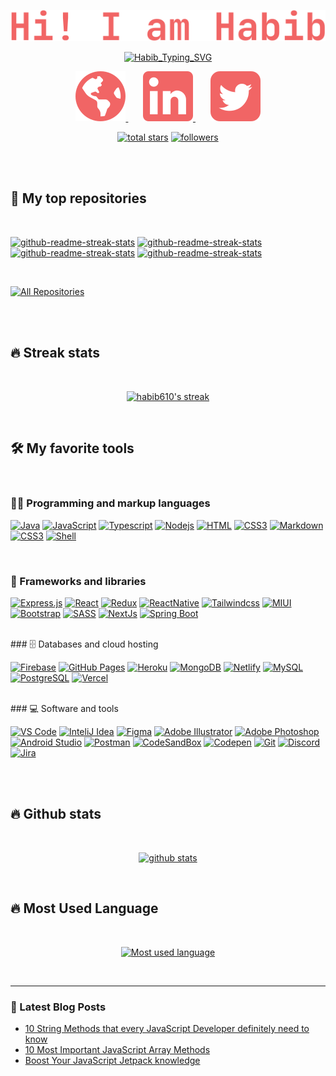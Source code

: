 <!-- Title -->
<p align="center">
  <a href="https://github.com/habib610"><img src="./assets/Habib.svg" alt="habib610" /></a>
</p>

<!-- Typing Indicator -->
<p align="center">
<a href="https://git.io/typing-svg"><img src="https://readme-typing-svg.herokuapp.com?font=JetBrains+Mono&weight=700&pause=1000&color=F16565&center=true&vCenter=true&width=440&lines=Full-Stack+Web+Developer;Always+Learning+New+Things;Curious+About+New+Tech+and+Tools" alt="Habib_Typing_SVG" /></a>
</p>

<!-- Social Icons -->
<p align="center">
<a href="https://rhabib.dev">
<img src="./assets/globe_icon.svg" alt="portfolio" />
</a>
  &#8287;&#8287;&#8287;&#8287;&#8287;
<a href="https://www.linkedin.com/in/habib610/">
<img src="./assets/linkedin_icon.svg" alt="linkedin" />
</a>
  &#8287;&#8287;&#8287;&#8287;&#8287;
<a href="https://twitter.com/habib_610">
<img src="./assets/twitter_icon.svg" alt="twitter" />
</a>
</p>

<!-- Social badges section -->

<p align="center">
  <a href="https://github.com/haib610?tab=repositories&sort=stargazers">
    <img alt="total stars" title="Total stars on GitHub" src="https://custom-icon-badges.demolab.com/github/stars/habib610?color=f97316&style=for-the-badge&labelColor=fb923c&logo=star"/></a>
  <a href="https://github.com/habib610?tab=followers">
    <img alt="followers" title="Follow me on Github" src="https://custom-icon-badges.demolab.com/github/followers/habib610?color=db2777&labelColor=ec4899&style=for-the-badge&logo=person-add&label=Follow&logoColor=white"/></a>
</p>

</br>
</br>

<!-- Repositories -->

## 📘 My top repositories

</br>

<p align="left">
  <a href="https://github.com/habib610/instagram-web-v"><img width="278" src="https://denvercoder1-github-readme-stats.vercel.app/api/pin/?username=habib610&repo=instagram-web-v&theme=react&bg_color=1F222E&title_color=F85D7F&hide_border=true&icon_color=F8D866&show_icons=false" alt="github-readme-streak-stats"></a>
<a href="https://github.com/habib610/cart-gear"><img width="278" src="https://denvercoder1-github-readme-stats.vercel.app/api/pin/?username=habib610&repo=cart-gear&theme=react&bg_color=1F222E&title_color=F85D7F&hide_border=true&icon_color=F8D866&show_icons=false" alt="github-readme-streak-stats"></a>
<a href="https://github.com/habib610/red-onion"><img width="278" src="https://denvercoder1-github-readme-stats.vercel.app/api/pin/?username=habib610&repo=red-onion&theme=react&bg_color=1F222E&title_color=F85D7F&hide_border=true&icon_color=F8D866&show_icons=false" alt="github-readme-streak-stats"></a>
<a href="https://github.com/nawazhabib/exam-portal"><img width="278" src="https://denvercoder1-github-readme-stats.vercel.app/api/pin/?username=nawazhabib&repo=exam-portal&theme=react&bg_color=1F222E&title_color=F85D7F&hide_border=true&icon_color=F8D866&show_icons=false" alt="github-readme-streak-stats"></a>
</p>

</br>

<p align="left">
  <a href="https://github.com/habib610?tab=repositories&sort=stargazers"><img alt="All Repositories" title="All Repositories" src="https://custom-icon-badges.demolab.com/badge/-All%20Repos-7c3aed?style=for-the-badge&logoColor=white&logo=repo"/></a>
</p>

</br>
</br>
<!-- Star Strek -->

## 🔥 Streak stats

</br>
<p align="center">
  <a href="https://github.com/habib610/github-readme-streak-stats">
    <img alt="habib610's streak" src="https://streak-stats.demolab.com/?user=habib610&theme=dracula&hide_border=true"/>
  </a>
</p>

</br>
<!-- Language, Frameworks, Tools, Database  -->

## 🛠️ My favorite tools

</br>

### 👨‍💻 Programming and markup languages

<p>
 <a href="#"><img alt="Java" src="https://img.shields.io/badge/java-%23ED8B00.svg?style=for-the-badge&logo=java&logoColor=white"></a>
  <a href="#"><img alt="JavaScript" src="https://img.shields.io/badge/javascript-%23323330.svg?style=for-the-badge&logo=javascript&logoColor=%23F7DF1E"></a>
  <a href="#"><img alt="Typescript" src="https://img.shields.io/badge/typescript-%23007ACC.svg?style=for-the-badge&logo=typescript&logoColor=white"></a>
  <a href="#"><img alt="Nodejs" src="https://img.shields.io/badge/node.js-6DA55F?style=for-the-badge&logo=node.js&logoColor=white"></a>
<a href="#"><img alt="HTML" src="https://img.shields.io/badge/html5-%23E34F26.svg?style=for-the-badge&logo=html5&logoColor=white"></a>
<a href="#"><img alt="CSS3" src="https://img.shields.io/badge/css3-%231572B6.svg?style=for-the-badge&logo=css3&logoColor=white"></a>
<a href="#"><img alt="Markdown" src="https://img.shields.io/badge/markdown-%23000000.svg?style=for-the-badge&logo=markdown&logoColor=white"></a>
<a href="#"><img alt="CSS3" src="https://img.shields.io/badge/css3-%231572B6.svg?style=for-the-badge&logo=css3&logoColor=white"></a>
<a href="#"><img alt="Shell" src="https://img.shields.io/badge/shell_script-%23121011.svg?style=for-the-badge&logo=gnu-bash&logoColor=white"></a>

</p>

</br>

### 🧰 Frameworks and libraries

<p>
 <a href="#"><img alt="Express.js" src="https://img.shields.io/badge/express.js-%23404d59.svg?style=for-the-badge&logo=express&logoColor=%2361DAFB"></a>
 <a href="#"><img alt="React" src="https://img.shields.io/badge/react-%2320232a.svg?style=for-the-badge&logo=react&logoColor=%2361DAFB"></a>
 <a href="#"><img alt="Redux" src="https://img.shields.io/badge/redux-%23593d88.svg?style=for-the-badge&logo=redux&logoColor=white"></a>
 <a href="#"><img alt="ReactNative" src="https://img.shields.io/badge/react_native-%2320232a.svg?style=for-the-badge&logo=react&logoColor=%2361DAFB"></a>
    <a href="#"><img alt="Tailwindcss" src="https://img.shields.io/badge/tailwindcss-%2338B2AC.svg?style=for-the-badge&logo=tailwind-css&logoColor=white"></a>
    <a href="#"><img alt="MIUI" src="https://img.shields.io/badge/MUI-%230081CB.svg?style=for-the-badge&logo=mui&logoColor=white"></a>
    <a href="#"><img alt="Bootstrap" src="https://img.shields.io/badge/bootstrap-%23563D7C.svg?style=for-the-badge&logo=bootstrap&logoColor=white"></a>
    <a href="#"><img alt="SASS" src="https://img.shields.io/badge/SASS-hotpink.svg?style=for-the-badge&logo=SASS&logoColor=white"></a>
    <a href="#"><img alt="NextJs" src="https://img.shields.io/badge/Next-black?style=for-the-badge&logo=next.js&logoColor=white"></a>
     <a href="#"><img alt="Spring Boot" src="https://img.shields.io/badge/spring-%236DB33F.svg?style=for-the-badge&logo=spring&logoColor=white"></a>
</p>

</br>
### 🗄️ Databases and cloud hosting

<p>
    <a href="#"><img alt="Firebase" src="https://img.shields.io/badge/Firebase-039BE5?style=for-the-badge&logo=Firebase&logoColor=white"></a>
    <a href="#"><img alt="GitHub Pages" src="https://img.shields.io/badge/github-%23121011.svg?style=for-the-badge&logo=github&logoColor=white"></a>
    <a href="#"><img alt="Heroku" src="https://img.shields.io/badge/heroku-%23430098.svg?style=for-the-badge&logo=heroku&logoColor=whitee"></a>
    <a href="#"><img alt="MongoDB" src ="https://img.shields.io/badge/MongoDB-%234ea94b.svg?style=for-the-badge&logo=mongodb&logoColor=white"></a>
    <a href="#"><img alt="Netlify" src ="https://img.shields.io/badge/netlify-%23000000.svg?style=for-the-badge&logo=netlify&logoColor=#00C7B7)"></a>
    <a href="#"><img alt="MySQL" src="https://img.shields.io/badge/mysql-%2300f.svg?style=for-the-badge&logo=mysql&logoColor=white"></a>
    <a href="#"><img alt="PostgreSQL" src ="https://img.shields.io/badge/postgres-%23316192.svg?style=for-the-badge&logo=postgresql&logoColor=white"></a>
    <a href="#"><img alt="Vercel" src="https://img.shields.io/badge/vercel-%23000000.svg?style=for-the-badge&logo=vercel&logoColor=white"></a>
</p>

</br>
### 💻 Software and tools

 <p>
    <a href="#"><img alt="VS Code" src="https://img.shields.io/badge/Visual%20Studio%20Code-0078d7.svg?style=for-the-badge&logo=visual-studio-code&logoColor=white"></a>
    <a href="#"><img alt="InteliJ Idea" src="https://img.shields.io/badge/IntelliJIDEA-000000.svg?style=for-the-badge&logo=intellij-idea&logoColor=white"></a>
    <a href="#"><img alt="Figma" src="https://img.shields.io/badge/figma-%23F24E1E.svg?style=for-the-badge&logo=figma&logoColor=white"></a>
    <a href="#"><img alt="Adobe Illustrator" src="https://img.shields.io/badge/adobe%20illustrator-%23FF9A00.svg?style=for-the-badge&logo=adobe%20illustrator&logoColor=white"></a>
    <a href="#"><img alt="Adobe Photoshop" src="https://img.shields.io/badge/adobe%20photoshop-%2331A8FF.svg?style=for-the-badge&logo=adobe%20photoshop&logoColor=white"></a>
    <a href="#"><img alt="Android Studio" src="https://img.shields.io/badge/Android%20Studio-3DDC84.svg?style=for-the-badge&logo=android-studio&logoColor=white"></a>
    <a href="#"><img alt="Postman" src="https://img.shields.io/badge/Postman-FF6C37?style=for-the-badge&logo=postman&logoColor=white"></a>
    <a href="#"><img alt="CodeSandBox" src="https://img.shields.io/badge/Codesandbox-040404?style=for-the-badge&logo=codesandbox&logoColor=DBDBDB"></a>
    <a href="#"><img alt="Codepen" src="https://img.shields.io/badge/Codepen-000000?style=for-the-badge&logo=codepen&logoColor=white"></a>
    <a href="#"><img alt="Git" src="https://img.shields.io/badge/git-%23F05033.svg?style=for-the-badge&logo=git&logoColor=white"></a>
    <a href="#"><img alt="Discord" src="https://img.shields.io/badge/Discord-%235865F2.svg?style=for-the-badge&logo=discord&logoColor=white"></a>
    <a href="#"><img alt="Jira" src="https://img.shields.io/badge/jira-%230A0FFF.svg?style=for-the-badge&logo=jira&logoColor=white"></a>
 
</p>

<br />
<br />

## 🔥 Github stats

</br>
<p align="center">
<a href="https://github.com/habib610">
<img src="https://github-readme-stats.vercel.app/api?username=habib610&show_icons=true&theme=radical" alt="github stats "/>
</a>
</p>

</br>

## 🔥 Most Used Language

</br>
<p align="center"> 
<a href=""> 
  <img alt="Most used language" src="https://github-readme-stats.vercel.app/api/top-langs/?username=habib610&langs_count=8&layout=compact&theme=radical"/>
</a>
</p>

<br />

---

### 📕 Latest Blog Posts

<!-- BLOG-POST-LIST:START -->

-   [10 String Methods that every JavaScript Developer definitely need to know](https://medium.com/@habibur4224287/10-string-methods-that-every-javascript-developer-definitely-need-to-know-8c8bc62a5c84)
-   [10 Most Important JavaScript Array Methods](https://habib610.medium.com/10-most-important-javascript-array-methods-29d19c1f415f)
-   [Boost Your JavaScript Jetpack knowledge](https://habib610.medium.com/boost-your-javascript-jetpack-knowledge-3839fb35eb57)
    <br/>
